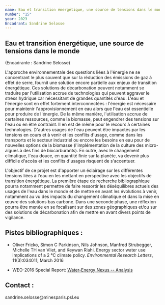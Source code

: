```yaml
---
name: Eau et transition énergétique, une source de tensions dans le monde
number: "15"
year: 2023
Encadrant: Sandrine Selosse
---
```

## Eau et transition énergétique, une source de tensions dans le monde

(Encadrante : Sandrine Selosse)

L\'approche environnementale des questions liées à l'énergie ne se
concentrant le plus souvent que sur la réduction des émissions de gaz à
effet de serre, fournit une solution encore partielle aux enjeux de
transition énergétique. Ces solutions de décarbonation peuvent notamment
se traduire par l\'utilisation accrue de technologies qui peuvent
aggraver le stress hydrique car nécessitant de grandes quantités d\'eau.
L\'eau et l\'énergie sont en effet fortement interconnectées :
l\'énergie est nécessaire pour maintenir l\'approvisionnement en eau
alors que l\'eau est essentielle pour produire de l\'énergie. De la même
manière, l\'utilisation accrue de certaines ressources, comme la
biomasse, peut engendrer des tensions sur l'eau ou en être contraint. Il
en est de même pour le recours à certaines technologies. D\'autres
usages de l\'eau peuvent être impactés par les tensions en cours et à
venir et les conflits d'usage, comme dans les transports et le secteur
industriel ou encore les besoins en eau pour de nouvelles options de la
biomasse (l'implémentation de la culture des micro-algues à des fins de
biocarburants). En outre, avec le changement climatique, l\'eau douce,
en quantité finie sur la planète, va devenir plus difficile d\'accès et
les conflits d'usages risquent de s'accentuer.

L'objectif de ce projet est d'apporter un éclairage sur les différentes
tensions liées à l'eau en les mettant en perspective avec les objectifs
de transition énergétique. La première étape de recherche
bibliographique pourra notamment permettre de faire ressortir les
déséquilibres actuels des usages de l'eau dans le monde et de mettre en
avant les évolutions à venir, notamment au vu des impacts du changement
climatique et dans la mise en œuvre des solutions bas carbone. Dans une
seconde phase, une réflexion pourra être menée en se focalisant sur des
zones géographiques et/ou sur des solutions de décarbonation afin de
mettre en avant divers points de vigilance.

## Pistes bibliographiques :

-   Oliver Fricko, Simon C Parkinson, Nils Johnson, Manfred Strubegger,  Michelle TH van Vliet, and Keywan Riahi. Energy sector water use implications of a 2 °C climate policy. *Environmental Research Letters*, 11(3):034011, March 2016

-   WEO-2016 Special Report: [Water-Energy Nexus -- Analysis](https://www.iea.org/reports/water-energy-nexus)

## Contact :
sandrine.selosse\@minesparis.psl.eu
